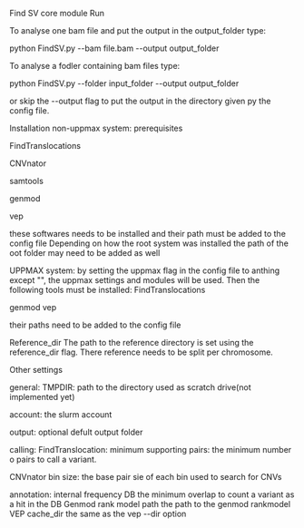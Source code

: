 Find SV core module
Run

To analyse one bam file and put the output in the output_folder type:

python FindSV.py --bam file.bam --output output_folder

To analyse a fodler containing bam files type:

python FindSV.py --folder input_folder --output output_folder

or skip the --output flag to put the output in the directory given py the config file.

Installation
non-uppmax system:
prerequisites

FindTranslocations

CNVnator

samtools

genmod

vep

these softwares needs to be installed and their path must be added to the config file
Depending on how the root system was installed the path of the oot folder may need to be added as well

UPPMAX system:
by setting the uppmax flag in the config file to anthing except "", the uppmax settings and modules will be used. Then the following tools must be installed:
FindTranslocations

genmod
vep

their paths need to be added to the config file

Reference_dir
The path to the reference directory is set using the reference_dir flag. There reference needs to be split per chromosome.

Other settings

general:
TMPDIR: path to the directory used as scratch drive(not implemented yet)

account: the slurm account

output: optional defult output folder

calling:
  FindTranslocation:
    minimum supporting pairs: the minimum number o pairs to call a variant.
    
  CNVnator
    bin size: the base pair sie of each bin used to search for CNVs

annotation:
  internal frequency DB
    the minimum overlap to count a variant as a hit in the DB
  Genmod
    rank model path
      the path to the genmod rankmodel
  VEP
    cache_dir
      the same as the vep --dir option


